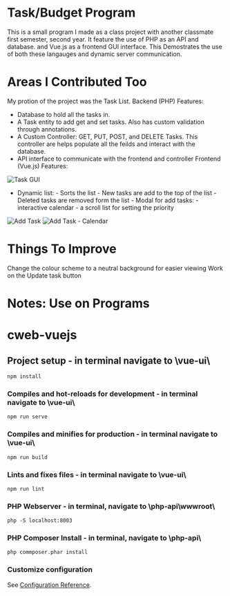 # Task/Budget Program

This is a small program I made as a class project with another classmate first semester, second year. 
It feature the use of PHP as an API and database. and Vue.js as a frontend GUI interface. 
This Demostrates the use of both these langauges and dynamic server communication.

# Areas I Contributed Too

 My protion of the project was the Task List.
 Backend (PHP) Features: 
  - Database to hold all the tasks in. 
  - A Task entity to add get and set tasks. Also has custom validation through annotations.
  - A Custom Controller: GET, PUT, POST, and DELETE Tasks. This controller are helps populate all the feilds and 
    interact with the database.
  - API interface to communicate with the frontend and controller
Frontend (Vue.js) Features:

![Task GUI](images/TaskGUI.JPG)

 - Dynamic list: 
          - Sorts the list 
          - New tasks are add to the top of the list 
          - Deleted tasks are removed form the list
          - Modal for add tasks:
                - interactive calendar 
                - a scroll list for setting the priority 
        
![Add Task](images/AddTask1.JPG)
![Add Task - Calendar](images/AddTask2.JPG)

# Things To Improve

Change the colour scheme to a neutral background for easier viewing
Work on the Update task button







# Notes: Use on Programs
# cweb-vuejs

## Project setup - in terminal navigate to \vue-ui\
```
npm install
```

### Compiles and hot-reloads for development  - in terminal navigate to \vue-ui\
```
npm run serve
```

### Compiles and minifies for production  - in terminal navigate to \vue-ui\
```
npm run build
```

### Lints and fixes files - in terminal navigate to \vue-ui\
```
npm run lint
```

### PHP Webserver - in terminal, navigate to \php-api\wwwroot\
```
php -S localhost:8003
```

### PHP Composer Install - in terminal, navigate to \php-api\
```
php commposer.phar install
```

### Customize configuration
See [Configuration Reference](https://cli.vuejs.org/config/).
